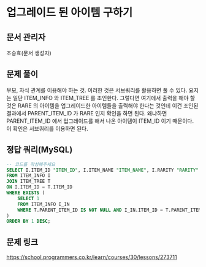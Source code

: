 # 업그레이드 된 아이템 구하기
## 문서 관리자
조승효(문서 생성자)
## 문제 풀이
부모, 자식 관계를 이용해야 하는 것. 이러한 것은 서브쿼리를 활용하면 풀 수 있다. 요지는 일단 ITEM_INFO 와 ITEM_TREE 를 조인한다. 그렇다면 여기에서 출력을 해야 할 것은 RARE 의 아이템을 업그레이드한 아이템들을 출력해야 한다는 것인데 이건 조인된 결과에서 PARENT_ITEM_ID 가 RARE 인지 확인을 하면 된다. 왜냐하면 PARENT_ITEM_ID 에서 업그레이드를 해서 나온 아이템이 ITEM_ID 이기 때문이다. 이 확인은 서브쿼리를 이용하면 된다.
## 정답 쿼리(MySQL)
``` sql
-- 코드를 작성해주세요
SELECT I.ITEM_ID "ITEM_ID", I.ITEM_NAME "ITEM_NAME", I.RARITY "RARITY"
FROM ITEM_INFO I
JOIN ITEM_TREE T
ON I.ITEM_ID = T.ITEM_ID
WHERE EXISTS (
    SELECT 1
    FROM ITEM_INFO I_IN
    WHERE T.PARENT_ITEM_ID IS NOT NULL AND I_IN.ITEM_ID = T.PARENT_ITEM_ID AND I_IN.RARITY = 'RARE'
)
ORDER BY 1 DESC;
```
## 문제 링크
https://school.programmers.co.kr/learn/courses/30/lessons/273711